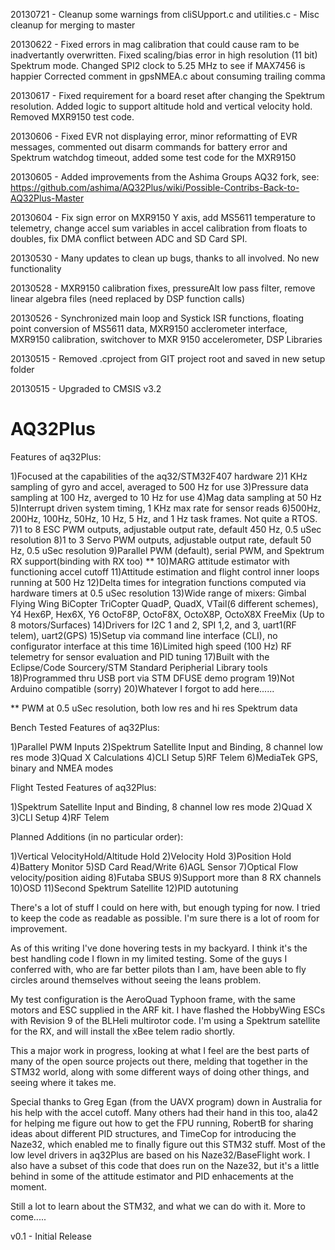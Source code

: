 20130721 - Cleanup some warnings from cliSUpport.c and utilities.c
         - Misc cleanup for merging to master

20130622 - Fixed errors in mag calibration that could cause ram to be inadvertantly overwritten.
           Fixed scaling/bias error in high resolution (11 bit) Spektrum mode.
           Changed SPI2 clock to 5.25 MHz to see if MAX7456 is happier
           Corrected comment in gpsNMEA.c about consuming trailing comma

20130617 - Fixed requirement for a board reset after changing the Spektrum resolution.  Added
           logic to support altitude hold and vertical velocity hold.  Removed MXR9150 test code.

20130606 - Fixed EVR not displaying error, minor reformatting of EVR messages, commented out 
           disarm commands for battery error and Spektrum watchdog timeout, added some test 
           code for the MXR9150
           
20130605 - Added improvements from the Ashima Groups AQ32 fork, see:
           https://github.com/ashima/AQ32Plus/wiki/Possible-Contribs-Back-to-AQ32Plus-Master

20130604 - Fix sign error on MXR9150 Y axis, add MS5611 temperature to telemetry, change accel sum
           variables in accel calibration from floats to doubles, fix DMA conflict between ADC and
           SD Card SPI.
           
20130530 - Many updates to clean up bugs, thanks to all involved.  No new functionality

20130528 - MXR9150 calibration fixes, pressureAlt low pass filter, remove linear algebra files (need
           replaced by DSP function calls)

20130526 - Synchronized main loop and Systick ISR functions, floating point conversion of MS5611 data,
           MXR9150 acclerometer interface, MXR9150 calibration, switchover to MXR 9150 accelerometer,
           DSP Libraries

20130515 - Removed .cproject from GIT project root and saved in new setup folder

20130515 - Upgraded to CMSIS v3.2

AQ32Plus
==============

Features of aq32Plus:

1)Focused at the capabilities of the aq32/STM32F407 hardware
2)1 KHz sampling of gyro and accel, averaged to 500 Hz for use
3)Pressure data sampling at 100 Hz, averged to 10 Hz for use
4)Mag data sampling at 50 Hz
5)Interrupt driven system timing, 1 KHz max rate for sensor reads
6)500Hz, 200Hz, 100Hz, 50Hz, 10 Hz, 5 Hz, and 1 Hz task frames.  Not quite a RTOS.
7)1 to 8 ESC PWM outputs, adjustable output rate, default 450 Hz, 0.5 uSec resolution
8)1 to 3 Servo PWM outputs, adjustable output rate, default 50 Hz, 0.5 uSec resolution
9)Parallel PWM (default), serial PWM, and Spektrum RX support(binding with RX too) **
10)MARG attitude estimator with functioning accel cutoff
11)Attitude estimation and flight control inner loops running at 500 Hz
12)Delta times for integration functions computed via hardware timers at 0.5 uSec resolution
13)Wide range of mixers:
    Gimbal
    Flying Wing
    BiCopter
    TriCopter
    QuadP, QuadX, VTail(6 different schemes), Y4
    Hex6P, Hex6X, Y6
    OctoF8P, OctoF8X, OctoX8P, OctoX8X
    FreeMix (Up to 8 motors/Surfaces)
14)Drivers for I2C 1 and 2, SPI 1,2, and 3, uart1(RF telem), uart2(GPS)
15)Setup via command line interface (CLI), no configurator interface at this time
16)Limited high speed (100 Hz) RF telemetry for sensor evaluation and PID tuning
17)Built with the Eclipse/Code Sourcery/STM Standard Peripherial Library tools
18)Programmed thru USB port via STM DFUSE demo program
19)Not Arduino compatible (sorry)
20)Whatever I forgot to add here......

** PWM at 0.5 uSec resolution, both low res and hi res Spektrum data

Bench Tested Features of aq32Plus:

1)Parallel PWM Inputs
2)Spektrum Satellite Input and Binding, 8 channel low res mode
3)Quad X Calculations
4)CLI Setup
5)RF Telem
6)MediaTek GPS, binary and NMEA modes

Flight Tested Features of aq32Plus:

1)Spektrum Satellite Input and Binding, 8 channel low res mode
2)Quad X
3)CLI Setup
4)RF Telem

Planned Additions (in no particular order):

1)Vertical VelocityHold/Altitude Hold
2)Velocity Hold
3)Position Hold
4)Battery Monitor
5)SD Card Read/Write
6)AGL Sensor
7)Optical Flow velocity/position aiding
8)Futaba SBUS
9)Support more than 8 RX channels
10)OSD
11)Second Spektrum Satellite
12)PID autotuning

There's a lot of stuff I could on here with, but enough typing for now.  I tried to keep
the code as readable as possible.  I'm sure there is a lot of room for improvement.

As of this writing I've done hovering tests in my backyard.  I think it's the best handling 
code I flown in my limited testing.  Some of the guys I conferred with, who are far better 
pilots than I am, have been able to fly circles around themselves without seeing the leans
 problem.  

My test configuration is the AeroQuad Typhoon frame, with the same motors and ESC supplied
in the ARF kit.  I have flashed the HobbyWing ESCs with Revision 9 of the BLHeli multirotor
code.  I'm using a Spektrum satellite for the RX, and will install the xBee telem radio shortly.

This a major work in progress, looking at what I feel are the best parts of many of the 
open source projects out there, melding that together in the STM32 world, along with some
different ways of doing other things, and seeing where it takes me.

Special thanks to Greg Egan (from the UAVX program) down in Australia for his help with 
the accel cutoff.  Many others had their hand in this too, ala42 for helping me figure out 
how to get the FPU running, RobertB for sharing ideas about different PID structures, and 
TimeCop for introducing the Naze32, which enabled me to finally figure out this STM32 stuff.
Most of the low level drivers in aq32Plus are based on his Naze32/BaseFlight work.  I also
have a subset of this code that does run on the Naze32, but it's a little behind in some of
the attitude estimator and PID enhacements at the moment.

Still a lot to learn about the STM32, and what we can do with it.  More to come.....

v0.1 - Initial Release

